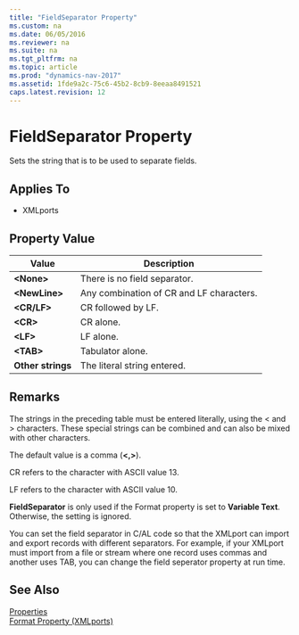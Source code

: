 ```yaml
---
title: "FieldSeparator Property"
ms.custom: na
ms.date: 06/05/2016
ms.reviewer: na
ms.suite: na
ms.tgt_pltfrm: na
ms.topic: article
ms.prod: "dynamics-nav-2017"
ms.assetid: 1fde9a2c-75c6-45b2-8cb9-8eeaa8491521
caps.latest.revision: 12
---
```

# FieldSeparator Property
Sets the string that is to be used to separate fields.  
  
## Applies To  
  
-   XMLports  
  
## Property Value  
  
|**Value**|**Description**|  
|---------------|---------------------|  
|**\<None>**|There is no field separator.|  
|**\<NewLine>**|Any combination of CR and LF characters.|  
|**\<CR/LF>**|CR followed by LF.|  
|**\<CR>**|CR alone.|  
|**\<LF>**|LF alone.|  
|**\<TAB>**|Tabulator alone.|  
|**Other strings**|The literal string entered.|  
  
## Remarks  
 The strings in the preceding table must be entered literally, using the \< and > characters. These special strings can be combined and can also be mixed with other characters.  
  
 The default value is a comma \(**\<,>**\).  
  
 CR refers to the character with ASCII value 13.  
  
 LF refers to the character with ASCII value 10.  
  
 **FieldSeparator** is only used if the Format property is set to **Variable Text**. Otherwise, the setting is ignored.  
  
 You can set the field separator in C/AL code so that the XMLport can import and export records with different separators. For example, if your XMLport must import from a file or stream where one record uses commas and another uses TAB, you can change the field seperator property at run time.  
  
## See Also  
 [Properties](Properties.md)   
 [Format Property \(XMLports\)](Format-Property--XMLports-.md)